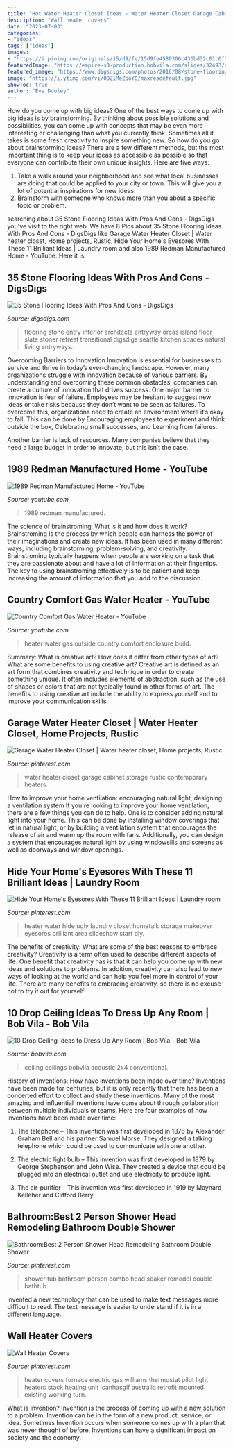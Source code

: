```yaml
---
title: "Hot Water Heater Closet Ideas - Water Heater Closet Garage Cabinet Storage Rustic Contemporary Heaters"
description: "Wall heater covers"
date: "2023-07-03"
categories:
- "ideas"
tags: ["ideas"]
images:
- "https://i.pinimg.com/originals/15/d9/fe/15d9fe4580306c436bd32c01c6f36d0d.jpg"
featuredImage: "https://empire-s3-production.bobvila.com/slides/32493/original/Drop_Ceiling_Ideas_Lights.jpg?1560478982"
featured_image: "https://www.digsdigs.com/photos/2016/08/stone-flooring-ideas-9.jpg"
image: "https://i.ytimg.com/vi/00ZiMeZboY0/maxresdefault.jpg"
ShowToc: true
author: "Eve Dooley"
---
```



How do you come up with big ideas?
One of the best ways to come up with big ideas is by brainstorming. By thinking about possible solutions and possibilities, you can come up with concepts that may be even more interesting or challenging than what you currently think. Sometimes all it takes is some fresh creativity to inspire something new. So how do you go about brainstorming ideas? There are a few different methods, but the most important thing is to keep your ideas as accessible as possible so that everyone can contribute their own unique insights. Here are five ways: 
1) Take a walk around your neighborhood and see what local businesses are doing that could be applied to your city or town. This will give you a lot of potential inspirations for new ideas. 
2) Brainstorm with someone who knows more than you about a specific topic or problem.

	

		
searching about 35 Stone Flooring Ideas With Pros And Cons - DigsDigs you've visit to the right web. We have 8 Pics about 35 Stone Flooring Ideas With Pros And Cons - DigsDigs like Garage Water Heater Closet | Water heater closet, Home projects, Rustic, Hide Your Home&#039;s Eyesores With These 11 Brilliant Ideas | Laundry room and also 1989 Redman Manufactured Home - YouTube. Here it is:
		
    
## 35 Stone Flooring Ideas With Pros And Cons - DigsDigs

<img loading=lazy src="https://www.digsdigs.com/photos/2016/08/stone-flooring-ideas-9.jpg" onerror="this.onerror=null;this.src='https://tse1.mm.bing.net/th?id=OIP.9XmBK5cU3SwTHsRCv0JFbAHaLH&amp;pid=15.1';" alt="35 Stone Flooring Ideas With Pros And Cons - DigsDigs">

_Source: digsdigs.com_

>flooring stone entry interior architects entryway orcas island floor slate stoner retreat transitional digsdigs seattle kitchen spaces natural living entryways. 

	

Overcoming Barriers to Innovation
Innovation is essential for businesses to survive and thrive in today’s ever-changing landscape. However, many organizations struggle with innovation because of various barriers. By understanding and overcoming these common obstacles, companies can create a culture of innovation that drives success.
One major barrier to innovation is fear of failure. Employees may be hesitant to suggest new ideas or take risks because they don’t want to be seen as failures. To overcome this, organizations need to create an environment where it’s okay to fail. This can be done by Encouraging employees to experiment and think outside the box, Celebrating small successes, and Learning from failures.

Another barrier is lack of resources. Many companies believe that they need a large budget in order to innovate, but this isn’t the case.

    
## 1989 Redman Manufactured Home - YouTube

<img loading=lazy src="http://i.ytimg.com/vi/9YnlPR73wNQ/maxresdefault.jpg" onerror="this.onerror=null;this.src='https://tse1.mm.bing.net/th?id=OIP.AbYD4lKTD6w_hDgKf_s6EwHaEK&amp;pid=15.1';" alt="1989 Redman Manufactured Home - YouTube">

_Source: youtube.com_

>1989 redman manufactured. 

	

The science of brainstroming: What is it and how does it work?
Brainstroming is the process by which people can harness the power of their imaginations and create new ideas. It has been used in many different ways, including brainstorming, problem-solving, and creativity. Brainstroming typically happens when people are working on a task that they are passionate about and have a lot of information at their fingertips. The key to using brainstroming effectively is to be patient and keep increasing the amount of information that you add to the discussion.

    
## Country Comfort Gas Water Heater - YouTube

<img loading=lazy src="https://i.ytimg.com/vi/00ZiMeZboY0/maxresdefault.jpg" onerror="this.onerror=null;this.src='https://tse3.mm.bing.net/th?id=OIP.eFv1o0y_sCe6K5D086C1CAHaEK&amp;pid=15.1';" alt="Country Comfort Gas Water Heater - YouTube">

_Source: youtube.com_

>heater water gas outside country comfort enclosure build. 

	

Summary: What is creative art? How does it differ from other types of art? What are some benefits to using creative art?
Creative art is defined as an art form that combines creativity and technique in order to create something unique. It often includes elements of abstraction, such as the use of shapes or colors that are not typically found in other forms of art. The benefits to using creative art include the ability to express yourself and to improve your communication skills.

    
## Garage Water Heater Closet | Water Heater Closet, Home Projects, Rustic

<img loading=lazy src="https://i.pinimg.com/736x/46/b2/8e/46b28e30735a3501f3f7cebbd3dd124e--water-heaters-hart.jpg" onerror="this.onerror=null;this.src='https://tse1.mm.bing.net/th?id=OIP.ITahDs_8DUXjR8RC6-KiegHaLH&amp;pid=15.1';" alt="Garage Water Heater Closet | Water heater closet, Home projects, Rustic">

_Source: pinterest.com_

>water heater closet garage cabinet storage rustic contemporary heaters. 

	

How to improve your home ventilation: encouraging natural light, designing a ventilation system
If you're looking to improve your home ventilation, there are a few things you can do to help. One is to consider adding natural light into your home. This can be done by installing window coverings that let in natural light, or by building a ventilation system that encourages the release of air and warm up the room with fans. Additionally, you can design a system that encourages natural light by using windowsills and screens as well as doorways and window openings.

    
## Hide Your Home&#039;s Eyesores With These 11 Brilliant Ideas | Laundry Room

<img loading=lazy src="https://i.pinimg.com/originals/15/d9/fe/15d9fe4580306c436bd32c01c6f36d0d.jpg" onerror="this.onerror=null;this.src='https://tse1.mm.bing.net/th?id=OIP.5ToFfjko_MoRSMqfDSGRPQHaJ4&amp;pid=15.1';" alt="Hide Your Home&#039;s Eyesores With These 11 Brilliant Ideas | Laundry room">

_Source: pinterest.com_

>heater water hide ugly laundry closet hometalk storage makeover eyesores brilliant area slideshow start diy. 

	

The benefits of creativity: What are some of the best reasons to embrace creativity?
Creativity is a term often used to describe different aspects of life. One benefit that creativity has is that it can help you come up with new ideas and solutions to problems. In addition, creativity can also lead to new ways of looking at the world and can help you feel more in control of your life. There are many benefits to embracing creativity, so there is no excuse not to try it out for yourself!

    
## 10 Drop Ceiling Ideas To Dress Up Any Room | Bob Vila - Bob Vila

<img loading=lazy src="https://empire-s3-production.bobvila.com/slides/32493/original/Drop_Ceiling_Ideas_Lights.jpg?1560478982" onerror="this.onerror=null;this.src='https://tse4.mm.bing.net/th?id=OIP.ulMWqcKuqWB5fcFCb2BI_wHaFX&amp;pid=15.1';" alt="10 Drop Ceiling Ideas to Dress Up Any Room | Bob Vila - Bob Vila">

_Source: bobvila.com_

>ceiling ceilings bobvila acoustic 2x4 conventional. 

	

History of inventions: How have inventions been made over time?
Inventions have been made for centuries, but it is only recently that there has been a concerted effort to collect and study these inventions. Many of the most amazing and influential inventions have come about through collaboration between multiple individuals or teams. Here are four examples of how inventions have been made over time:

1) The telephone – This invention was first developed in 1876 by Alexander Graham Bell and his partner Samuel Morse. They designed a talking telephone which could be used to communicate with one another.

2) The electric light bulb – This invention was first developed in 1879 by George Stephenson and John Wise. They created a device that could be plugged into an electrical outlet and use electricity to produce light.

3) The air-purifier – This invention was first developed in 1919 by Maynard Kelleher and Clifford Berry.

    
## Bathroom:Best 2 Person Shower Head Remodeling Bathroom Double Shower

<img loading=lazy src="https://i.pinimg.com/736x/ff/6d/47/ff6d47d2d267ace1174f4c77527d4c97.jpg" onerror="this.onerror=null;this.src='https://tse2.mm.bing.net/th?id=OIP.iFb6dVXeGnZxKXSwEnJPCQHaFj&amp;pid=15.1';" alt="Bathroom:Best 2 Person Shower Head Remodeling Bathroom Double Shower">

_Source: pinterest.com_

>shower tub bathroom person combo head soaker remodel double bathtub. 

	

invented a new technology that can be used to make text messages more difficult to read. The text message is easier to understand if it is in a different language.

    
## Wall Heater Covers

<img loading=lazy src="https://i.pinimg.com/originals/b0/1e/06/b01e06e72d19b7e1c4f4ad98d0f86009.jpg" onerror="this.onerror=null;this.src='https://tse1.mm.bing.net/th?id=OIP.mrOlUm_TgFBuxpzsHJUhBgHaLJ&amp;pid=15.1';" alt="Wall Heater Covers">

_Source: pinterest.com_

>heater covers furnace electric gas williams thermostat pilot light heaters stack heating unit icanhasgif australia retrofit mounted existing working turn. 

	

What is invention?
Invention is the process of coming up with a new solution to a problem. Invention can be in the form of a new product, service, or idea. Sometimes Invention occurs when someone comes up with a plan that was never thought of before. Inventions can have a significant impact on society and the economy.

